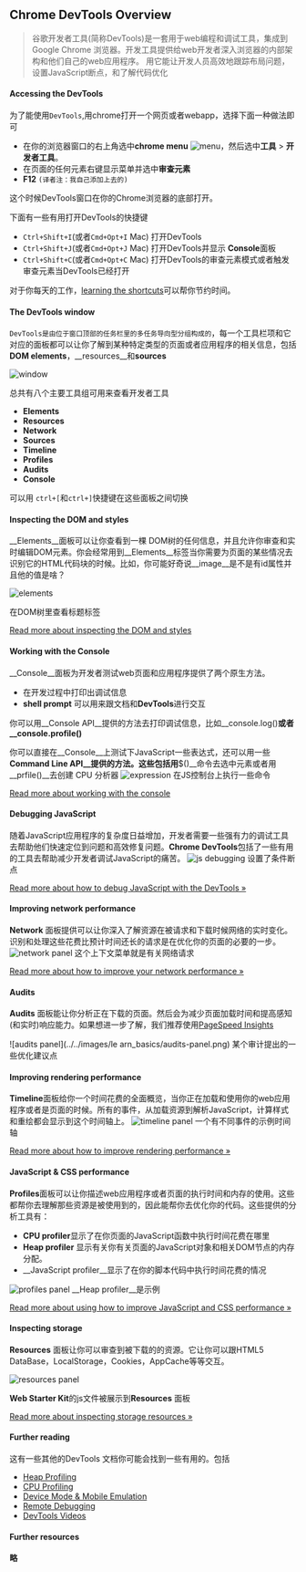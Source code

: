 
## Chrome DevTools Overview

> 谷歌开发者工具(简称DevTools)是一套用于web编程和调试工具，集成到Google Chrome
浏览器。开发工具提供给web开发者深入浏览器的内部架构和他们自己的web应用程序。
用它能让开发人员高效地跟踪布局问题，设置JavaScript断点，和了解代码优化

#### Accessing the DevTools
为了能使用`DevTools`,用chrome打开一个网页或者webapp，选择下面一种做法即可
* 在你的浏览器窗口的右上角选中**chrome menu** ![menu](../../images/learn_basics/chrome-menu.png)，然后选中**工具** > __开发者工具__。
* 在页面的任何元素右键显示菜单并选中**审查元素**
* __F12__ `(译者注：我自己添加上去的)`

这个时候DevTools窗口在你的Chrome浏览器的底部打开。

下面有一些有用打开DevTools的快捷键
* `Ctrl+Shift+I`(或者`Cmd+Opt+I` Mac) 打开DevTools
* `Ctrl+Shift+J`(或者`Cmd+Opt+J` Mac) 打开DevTools并显示 **Console**面板
* `Ctrl+Shift+C`(或者`Cmd+Opt+C` Mac) 打开DevTools的审查元素模式或者触发审查元素当DevTools已经打开

对于你每天的工作，[learning the shortcuts](https://developer.chrome.com/devtools/docs/shortcuts)可以帮你节约时间。

#### The DevTools window

`DevTools是由位于窗口顶部的任务栏里的多任务导向型分组构成的`，每一个工具栏项和它对应的面板都可以让你了解到某种特定类型的页面或者应用程序的相关信息，包括**DOM elements**，__resources__和**sources**

![window](../../images/learn_basics/devtools-window.png)

总共有八个主要工具组可用来查看开发者工具
* **Elements**
* **Resources**
* **Network**
* **Sources**
* **Timeline**
* **Profiles**
* **Audits**
* **Console**

可以用 `ctrl+[`和`ctrl+]`快捷键在这些面板之间切换

#### Inspecting the DOM and styles
__Elements__面板可以让你查看到一棵 DOM树的任何信息，并且允许你审查和实时编辑DOM元素。你会经常用到__Elements__标签当你需要为页面的某些情况去识别它的HTML代码块的时候。比如，你可能好奇说__image__是不是有id属性并且他的值是啥？

![elements](../../images/learn_basics/elements-panel.png)

在DOM树里查看标题标签

[Read more about inspecting the DOM and styles](https://developer.chrome.com/devtools/docs/dom-and-styles)

#### Working with the Console

__Console__面板为开发者测试web页面和应用程序提供了两个原生方法。

* 在开发过程中打印出调试信息
* __shell prompt__ 可以用来跟文档和**DevTools**进行交互

你可以用__Console API__提供的方法去打印调试信息，比如__console.log()__或者__console.profile()__

你可以直接在__Console__上测试下JavaScript一些表达式，还可以用一些 __Command Line API__提供的方法。这些包括用__$()__命令去选中元素或者用__prfile()__去创建 CPU 分析器
![expression](../../images/learn_basics/expression-evaluation.png)
在JS控制台上执行一些命令

[Read more about working with the console](https://developer.chrome.com/devtools/docs/console)
#### Debugging JavaScript

随着JavaScript应用程序的复杂度日益增加，开发者需要一些强有力的调试工具去帮助他们快速定位到问题和高效修复问题。**Chrome DevTools**包括了一些有用的工具去帮助减少开发者调试JavaScript的痛苦。
![js debugging](../../images/learn_basics/js-debugging.png)
设置了条件断点

[Read more about how to debug JavaScript with the DevTools »](https://developer.chrome.com/devtools/docs/javascript-debugging)

#### Improving network performance

__Network__ 面板提供可以让你深入了解资源在被请求和下载时候网络的实时变化。识别和处理这些花费比预计时间还长的请求是在优化你的页面的必要的一步。
![network panel](../../images/learn_basics/network-panel.png)
这个上下文菜单就是有关网络请求

[Read more about how to improve your network performance »](https://developer.chrome.com/devtools/docs/network)
#### Audits

**Audits** 面板能让你分析正在下载的页面。然后会为减少页面加载时间和提高感知(和实时)响应能力。如果想进一步了解，我们推荐使用[PageSpeed Insights](https://developers.google.com/speed/pagespeed/insights/)

![audits panel](../../images/le
arn_basics/audits-panel.png)
某个审计提出的一些优化建议点

#### Improving rendering performance

**Timeline**面板给你一个时间花费的全面概览，当你正在加载和使用你的web应用程序或者是页面的时候。所有的事件，从加载资源到解析JavaScript，计算样式和重绘都会显示到这个时间轴上。
![timeline panel](../../images/learn_basics/timeline-panel.png)
一个有不同事件的示例时间轴

[Read more about how to improve rendering performance »](https://developer.chrome.com/devtools/docs/timeline)
#### JavaScript & CSS performance

**Profiles**面板可以让你描述web应用程序或者页面的执行时间和内存的使用。这些都帮你去理解那些资源是被使用到的，因此能帮你去优化你的代码。这些提供的分析工具有：
* **CPU profiler**显示了在你页面的JavaScript函数中执行时间花费在哪里
* __Heap profiler__ 显示有关你有关页面的JavaScript对象和相关DOM节点的内存分配。
* __JavaScript profiler__显示了在你的脚本代码中执行时间花费的情况

![profiles panel](../../images/learn_basics/profiles-panel.png)
__Heap profiler__是示例

[Read more about using how to improve JavaScript and CSS performance »](https://developer.chrome.com/devtools/docs/profiles)
#### Inspecting storage
**Resources** 面板让你可以审查到被下载的的资源。它让你可以跟HTML5 DataBase，LocalStorage，Cookies，AppCache等等交互。

![resources panel](../../images/learn_basics/resources-panel.png)

**Web Starter Kit**的js文件被展示到**Resources** 面板

[Read more about inspecting storage resources »](https://developer.chrome.com/devtools/docs/resource-panel)

#### Further reading

这有一些其他的DevTools 文档你可能会找到一些有用的。包括
* [Heap Profiling](https://developer.chrome.com/devtools/docs/heap-profiling)
* [CPU Profiling](https://developer.chrome.com/devtools/docs/cpu-profiling)
* [Device Mode & Mobile Emulation](https://developer.chrome.com/devtools/docs/device-mode)
* [Remote Debugging](https://developer.chrome.com/devtools/docs/remote-debugging)
* [DevTools Videos](https://developer.chrome.com/devtools/docs/videos)

#### Further resources
__略__
